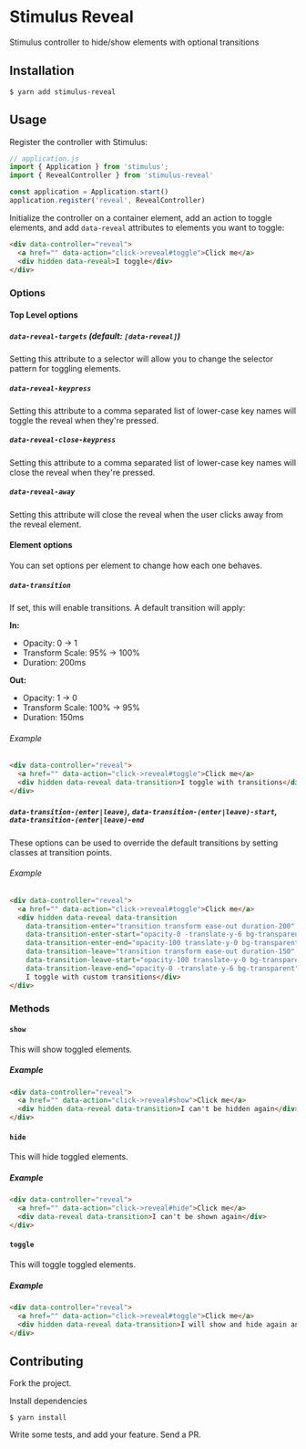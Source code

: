 # Stimulus Reveal

Stimulus controller to hide/show elements with optional transitions

## Installation

```shell
$ yarn add stimulus-reveal
```

## Usage

Register the controller with Stimulus:

```javascript
// application.js
import { Application } from 'stimulus';
import { RevealController } from 'stimulus-reveal'

const application = Application.start()
application.register('reveal', RevealController)
```

Initialize the controller on a container element, add an action to toggle elements, and add `data-reveal` attributes to elements you want to toggle:

```html
<div data-controller="reveal">
  <a href="" data-action="click->reveal#toggle">Click me</a>
  <div hidden data-reveal>I toggle</div>
</div>
```


### Options

#### Top Level options

##### `data-reveal-targets` (default: `[data-reveal]`)
Setting this attribute to a selector will allow you to change the selector pattern for toggling elements.

##### `data-reveal-keypress`
Setting this attribute to a comma separated list of lower-case key names will toggle the reveal when they're pressed.

##### `data-reveal-close-keypress`
Setting this attribute to a comma separated list of lower-case key names will close the reveal when they're pressed.

##### `data-reveal-away`
Setting this attribute will close the reveal when the user clicks away from the reveal element.

#### Element options

You can set options per element to change how each one behaves.

##### `data-transition`
If set, this will enable transitions. A default transition will apply:

**In:**
- Opacity: 0 -> 1
- Transform Scale: 95% -> 100%
- Duration: 200ms

**Out:**
- Opacity: 1 -> 0
- Transform Scale: 100% -> 95%
- Duration: 150ms

###### Example

```html
<div data-controller="reveal">
  <a href="" data-action="click->reveal#toggle">Click me</a>
  <div hidden data-reveal data-transition>I toggle with transitions</div>
</div>
```

##### `data-transition-(enter|leave)`, `data-transition-(enter|leave)-start`, `data-transition-(enter|leave)-end`
These options can be used to override the default transitions by setting classes at transition points.

###### Example

```html
<div data-controller="reveal">
  <a href="" data-action="click->reveal#toggle">Click me</a>
  <div hidden data-reveal data-transition
    data-transition-enter="transition transform ease-out duration-200"
    data-transition-enter-start="opacity-0 -translate-y-6 bg-transparent"
    data-transition-enter-end="opacity-100 translate-y-0 bg-transparent"
    data-transition-leave="transition transform ease-out duration-150"
    data-transition-leave-start="opacity-100 translate-y-0 bg-transparent"
    data-transition-leave-end="opacity-0 -translate-y-6 bg-transparent">
    I toggle with custom transitions</div>
</div>
```


### Methods

#### `show`

This will show toggled elements.

##### Example

```html
<div data-controller="reveal">
  <a href="" data-action="click->reveal#show">Click me</a>
  <div hidden data-reveal data-transition>I can't be hidden again</div>
</div>
```

#### `hide`

This will hide toggled elements.

##### Example

```html
<div data-controller="reveal">
  <a href="" data-action="click->reveal#hide">Click me</a>
  <div data-reveal data-transition>I can't be shown again</div>
</div>
```

#### `toggle`

This will toggle toggled elements.

##### Example

```html
<div data-controller="reveal">
  <a href="" data-action="click->reveal#toggle">Click me</a>
  <div hidden data-reveal data-transition>I will show and hide again and again and again</div>
</div>
```

## Contributing

Fork the project.

Install dependencies
```shell
$ yarn install
```

Write some tests, and add your feature. Send a PR.
